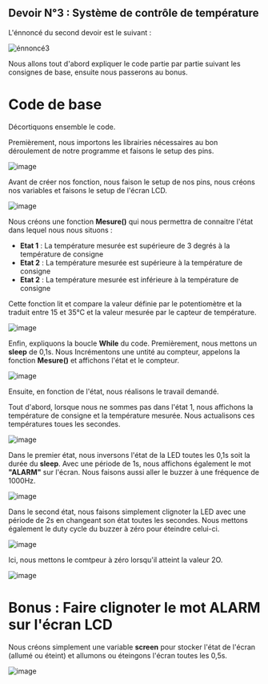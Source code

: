 ## Devoir N°3 : Système de contrôle de température
L'énnoncé du second devoir est le suivant : 

![énnoncé3](https://github.com/hepl-ledent/smartcities/assets/150011544/251c55c6-94b8-4d81-a900-0e482232a7f9)



Nous allons tout d'abord expliquer le code partie par partie suivant les consignes de base, ensuite nous passerons au bonus.

# Code de base

Décortiquons ensemble le code. 

Premièrement, nous importons les librairies nécessaires au bon déroulement de notre programme et faisons le setup des pins.

![image](https://github.com/hepl-ledent/smartcities/assets/150011544/71b6071d-e11b-433d-afa2-8fe4ba96e1d2)


Avant de créer nos fonction, nous faison le setup de nos pins, nous créons nos variables et faisons le setup de l'écran LCD.

![image](https://github.com/hepl-ledent/smartcities/assets/150011544/ba0181de-a52b-4f1d-97c5-b3d81d8f8907)



Nous créons une fonction **Mesure()** qui nous permettra de connaitre l'état dans lequel nous nous situons : 
  - **Etat 1** : La température mesurée est supérieure de 3 degrés à la température de consigne
  - **Etat 2** : La température mesurée est supérieure à la température de consigne
  - **Etat 2** : La température mesurée est inférieure à la température de consigne

Cette fonction lit et compare la valeur définie par le potentiomètre et la traduit entre 15 et 35°C et la valeur mesurée par le capteur de température.

![image](https://github.com/hepl-ledent/smartcities/assets/150011544/b8f34c8b-5090-46fe-8e85-896bedd7e8c8)

Enfin, expliquons la boucle **While** du code. 
Premièrement, nous mettons un **sleep** de 0,1s. Nous Incrémentons une untité au compteur, appelons la fonction **Mesure()** et affichons l'état et le compteur.

![image](https://github.com/hepl-ledent/smartcities/assets/150011544/e9a0f643-a0f2-4673-addb-83406a728fc5)

Ensuite, en fonction de l'état, nous réalisons le travail demandé.

Tout d'abord, lorsque nous ne sommes pas dans l'état 1, nous affichons la température de consigne et la température mesurée. Nous actualisons ces températures toues les secondes.

![image](https://github.com/hepl-ledent/smartcities/assets/150011544/4d78d78f-2aa3-416e-b340-f87bcc9678e6)

Dans le premier état, nous inversons l'état de la LED toutes les 0,1s soit la durée du **sleep**. Avec une période de 1s, nous affichons également le mot **"ALARM"** sur l'écran. Nous faisons aussi aller le buzzer à une fréquence de 1000Hz.

![image](https://github.com/hepl-ledent/smartcities/assets/150011544/83c369f1-f13e-48cc-bc02-0b82ff6fa855)


Dans le second état, nous faisons simplement clignoter la LED avec une période de 2s en changeant son état toutes les secondes. Nous mettons également le duty cycle du buzzer à zéro pour éteindre celui-ci.

![image](https://github.com/hepl-ledent/smartcities/assets/150011544/61fabb52-a2e5-4269-8247-125818a429cb)

Ici, nous mettons le comtpeur à zéro lorsqu'il atteint la valeur 2O.

![image](https://github.com/hepl-ledent/smartcities/assets/150011544/82462192-fde3-4ebf-9594-86ff4f6d1628)


# Bonus : Faire clignoter le mot **ALARM** sur l'écran LCD

Nous créons simplement une variable **screen** pour stocker l'état de l'écran (allumé ou éteint) et allumons ou éteingons l'écran toutes les 0,5s.

![image](https://github.com/hepl-ledent/smartcities/assets/150011544/255e2b82-b209-46d5-9326-ae8f95f1a2c1)












